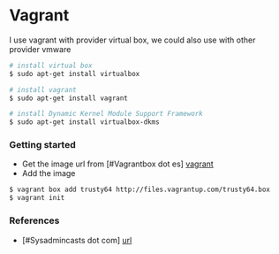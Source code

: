 # Vagrant
I use vagrant with provider virtual box, we could also use with other provider vmware

```sh
# install virtual box
$ sudo apt-get install virtualbox
```

```sh
# install vagrant
$ sudo apt-get install vagrant
```

```sh
# install Dynamic Kernel Module Support Framework
$ sudo apt-get install virtualbox-dkms
```

### Getting started 
* Get the image url from [#Vagrantbox dot es] [vagrant]
* Add the image
```sh
$ vagrant box add trusty64 http://files.vagrantup.com/trusty64.box
$ vagrant init
```

### References
* [#Sysadmincasts dot com] [url]






[vagrant]: <http://www.vagrantbox.es/>
[url]: <https://sysadmincasts.com/episodes/45-learning-ansible-with-vagrant-part-2-4>
